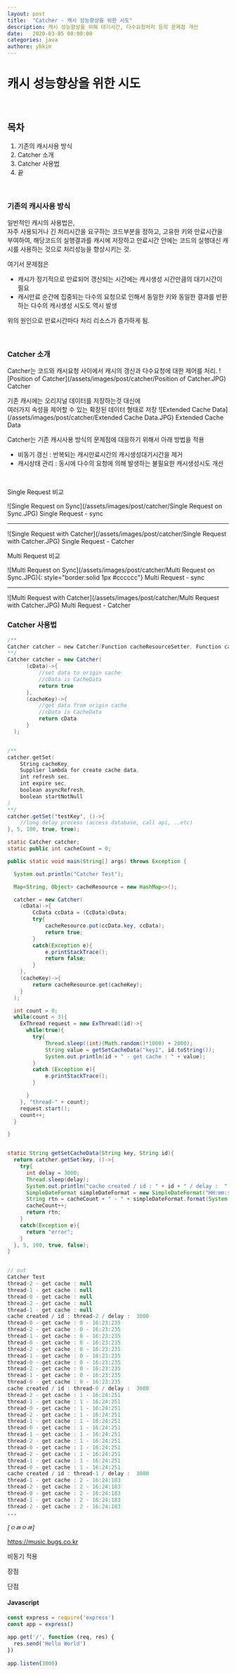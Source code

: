 ```yaml
---
layout: post
title:  "Catcher - 캐시 성능향상을 위한 시도"
description: 캐시 성능향상을 위해 대기시간, 다수요청처리 등의 문제점 개선
date:   2020-03-05 00:00:00
categories: java
authore: ybkim
---
```



# 캐시 성능향상을 위한 시도

<br>

## 목차

1. 기존의 캐시사용 방식
2. Catcher 소개
3. Catcher 사용법
4. 끝

<br>

### 기존의 캐시사용 방식

일반적인 캐시의 사용법은,  
자주 사용되거나 긴 처리시간을 요구하는 코드부분을 정하고, 고유한 키와 만료시간을 부여하여, 
해당코드의 실행결과를 캐시에 저장하고 만료시간 안에는 코드의 실행대신 캐시를 사용하는 것으로 처리성능을 향상시키는 것.

여기서 문제점은  

* 캐시가 정기적으로 만료되어 갱신되는 시간에는 캐시생성 시간만큼의 대기시간이 필요
* 캐시만료 순간에 집중되는 다수의 요청으로 인해서 동일한 키와 동일한 결과를 반환하는 다수의 캐시생성 시도도 역시 발생   
  
위의 원인으로 만료시간마다 처리 리소스가 증가하게 됨.

<br>

### Catcher 소개

Catcher는 코드와 캐시요청 사이에서 캐시의 갱신과 다수요청에 대한 제어를 처리.
<span class="post-img">
![Position of Catcher](/assets/images/post/catcher/Position of Catcher.JPG)
<span class="caption">Catcher</span>
</span>

기존 캐시에는 오리지널 데이터를 저장하는것 대신에  
여러가지 속성을 제어할 수 있는 확장된 데이터 형태로 저장
<span class="post-img">
![Extended Cache Data](/assets/images/post/catcher/Extended Cache Data.JPG)
<span class="caption">Extended Cache Data</span>
</span>

Catcher는 기존 캐시사용 방식의 문제점에 대응하기 위해서 아래 방법을 적용

* 비동기 갱신 : 반복되는 캐시만료시간의 캐시생성대기시간을 제거
* 캐시상태 관리 : 동시에 다수의 요청에 의해 발생하는 불필요한 캐시생성시도 개선

<br>

Single Request 비교

<span class="post-img">
![Single Request on Sync](/assets/images/post/catcher/Single Request on Sync.JPG)
<span class="caption">Single Request - sync</span>
</span>

***

<span class="post-img">
![Single Request with Catcher](/assets/images/post/catcher/Single Request with Catcher.JPG)
<span class="caption">Single Request - Catcher</span>
</span>

<br>

Multi Request 비교

<span class="post-img">
![Multi Request on Sync](/assets/images/post/catcher/Multi Request on Sync.JPG){: style="border:solid 1px #cccccc"}
<span class="caption">Multi Request - sync</span>
</span>

***

<span class="post-img">
![Multi Request with Catcher](/assets/images/post/catcher/Multi Request with Catcher.JPG)
<span class="caption">Multi Request - Catcher</span>
</span>  

<br>


### Catcher 사용법

```java
/**
Catcher catcher = new Catcher(Function cacheResourceSetter, Function cacheResourceGetter)
**/
Catcher catcher = new Catcher(
      (cData)->{
          //set data to origin cache
          //cData is CacheData
          return true
      },
      (cacheKey)->{
          //get data from origin cache
          //cData is CacheData
          return cData
      }
  );


/**
catcher.getSet(
    String cacheKey, 
    Supplier lambda for create cache data, 
    int refresh sec, 
    int expire sec, 
    boolean asyncRefresh, 
    boolean startNotNull
)
**/
catcher.getSet('testKey', ()->{
    //long delay process (access database, call api, ..etc)
}, 5, 100, true, true);
```


```java
static Catcher catcher;
static public int cacheCount = 0;

public static void main(String[] args) throws Exception {

  System.out.println("Catcher Test");

  Map<String, Object> cacheResource = new HashMap<>();

  catcher = new Catcher(
    (cData)->{
        CcData ccData = (CcData)cData;
        try{
            cacheResource.put(ccData.key, ccData);
            return true;
        }
        catch(Exception e){
            e.printStackTrace();
            return false;
        }
    },
    (cacheKey)->{
        return cacheResource.get(cacheKey);
    }
  );

  int count = 0;
  while(count < 3){
    ExThread request = new ExThread((id)->{
      while(true){
        try{
            Thread.sleep((int)(Math.random()*1000) + 2000);
            String value = getSetCacheData("key1", id.toString());
            System.out.println(id + " - get cache : " + value);
        }
        catch (Exception e){
            e.printStackTrace();
        }

      }
    }, "thread-" + count);
    request.start();
    count++;
  }

}


static String getSetCacheData(String key, String id){
  return catcher.getSet(key, ()->{
    try{
      int delay = 3000;
      Thread.sleep(delay);
      System.out.println("cache created / id : " + id + " / delay :  " + delay + "");
      SimpleDateFormat simpleDateFormat = new SimpleDateFormat("HH:mm:ss");
      String rtn = cacheCount + " - " + simpleDateFormat.format(System.currentTimeMillis());
      cacheCount++;
      return rtn;
    }
    catch(Exception e){
      return "error";
    }
  }, 5, 100, true, false);
}


// out
Catcher Test
thread-2 - get cache : null
thread-1 - get cache : null
thread-0 - get cache : null
thread-2 - get cache : null
thread-1 - get cache : null
cache created / id : thread-2 / delay :  3000
thread-0 - get cache : 0 - 16:23:235
thread-2 - get cache : 0 - 16:23:235
thread-1 - get cache : 0 - 16:23:235
thread-0 - get cache : 0 - 16:23:235
thread-2 - get cache : 0 - 16:23:235
thread-1 - get cache : 0 - 16:23:235
thread-0 - get cache : 0 - 16:23:235
thread-2 - get cache : 0 - 16:23:235
thread-1 - get cache : 0 - 16:23:235
thread-0 - get cache : 0 - 16:23:235
cache created / id : thread-0 / delay :  3000
thread-2 - get cache : 1 - 16:24:251
thread-1 - get cache : 1 - 16:24:251
thread-0 - get cache : 1 - 16:24:251
thread-2 - get cache : 1 - 16:24:251
thread-1 - get cache : 1 - 16:24:251
thread-0 - get cache : 1 - 16:24:251
thread-1 - get cache : 1 - 16:24:251
thread-2 - get cache : 1 - 16:24:251
thread-0 - get cache : 1 - 16:24:251
thread-2 - get cache : 1 - 16:24:251
thread-1 - get cache : 1 - 16:24:251
thread-0 - get cache : 1 - 16:24:251
cache created / id : thread-1 / delay :  3000
thread-1 - get cache : 2 - 16:24:183
thread-2 - get cache : 2 - 16:24:183
thread-0 - get cache : 2 - 16:24:183
thread-1 - get cache : 2 - 16:24:183
thread-2 - get cache : 2 - 16:24:183
...

```

*[ㅇㅀㅇㅀ]*

https://music.bugs.co.kr




비동기 적용

장점

단점


#### Javascript

```javascript
const express = require('express')
const app = express()
 
app.get('/', function (req, res) {
  res.send('Hello World')
})
 
app.listen(3000)
```
